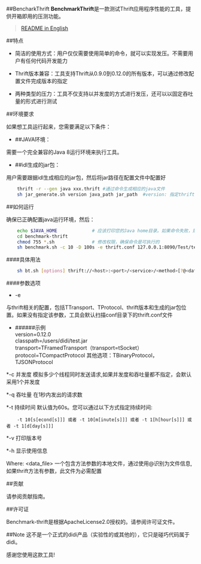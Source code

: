 ##BencharkThrift
**BenchmarkThrift**是一款测试Thrift应用程序性能的工具，提供开箱即用的压测功能。
> [README in English](README_EN.md)

##特点

 * 简洁的使用方式：用户仅仅需要使用简单的命令，就可以实现发压。不需要用户有任何代码开发能力  

 * Thrift版本兼容：工具支持Thrift从0.9.0到0.12.0的所有版本，可以通过修改配置文件完成版本的指定  
 
 * 两种类型的压力：工具不仅支持以并发度的方式进行发压，还可以以固定吞吐量的形式进行测试  

##环境要求

如果想工具运行起来，您需要满足以下条件：

 * ##JAVA环境：

需要一个完全兼容的Java 8运行环境来执行工具。

 * ##idl生成的jar包：

用户需要跟据idl生成相应的jar包，然后将jar路径在配置文件中配置好
```bash
    thrift -r --gen java xxx.thrift #通过命令生成相应的java文件
    sh jar_generate.sh version java_path jar_path  #version: 指定thrift版本，java_path:指定执行完上条命令所生成的java文件夹路径，jar_path:指定最终的jar包的位置和名称
```        

##如何运行

确保已正确配置java运行环境，然后：

```bash
    echo $JAVA_HOME             # 应该打印您的Java home目录。如果命令失败，则需要安装Java环境。Java下载 https://www.oracle.com/technetwork/java/javase/downloads/index.html
    cd benchmark-thrift
    chmod 755 *.sh              # 修改权限，确保命令是可执行的
    sh benchmark.sh -c 10 -D 100s -e thrift.conf 127.0.0.1:8090/Test/test?@dataFile # 如果持续时间和压力类型没有指定，会默认按照1个并发的强度进行1分钟测试
```

####具体用法
```bash
    sh bt.sh [options] thrift://<host>:<port>/<service>/<method>[?@<data_file>]
```

####参数选项

 * -e   

与thrift相关的配置，包括TTransport、TProtocol、thrift版本和生成的jar包位置。如果没有指定该参数，工具会默认扫描conf目录下的thrift.conf文件

* ######示例  
        version=0.12.0  
        classpath=/users/didi/test.jar  
        transport=TFramedTransport（transport=tSocket）  
        protocol=TCompactProtocol 其他选项：TBinaryProtocol，TJSONProtocol
        
*-c 并发度 模拟多少个线程同时发送请求,如果并发度和吞吐量都不指定，会默认采用1个并发度

*-q 吞吐量 在1秒内发出的请求数

*-t 持续时间 默认值为60s。您可以通过以下方式指定持续时间:

        -t 10[s[econd[s]]] 或者 -t 10[m[inute[s]]] 或者 -t 1[h[hour[s]]] 或者 -t 1[d[day[s]]]
        
*-v 打印版本号

*-h 显示使用信息

Where:
   <data_file> 一个包含方法参数的本地文件，通过使用@识别为文件信息,如果thrift方法有参数，此文件为必需配置


##贡献

请参阅贡献指南。

##许可证

Benchmark-thrift是根据ApacheLicense2.0授权的。请参阅许可证文件。

##Note
这不是一个正式的didi产品（实验性的或其他的），它只是碰巧代码属于didi。

感谢您使用这款工具!
